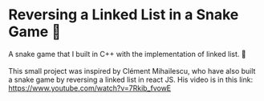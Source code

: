# Reversing a Linked List in a Snake Game :snake: #
A snake game that I built in C++ with the implementation of linked list. :snake: <br></br>
This small project was inspired by Clément Mihailescu, who have also built a snake game by reversing
a linked list in react JS. His video is in this link: https://www.youtube.com/watch?v=7Rkib_fvowE
